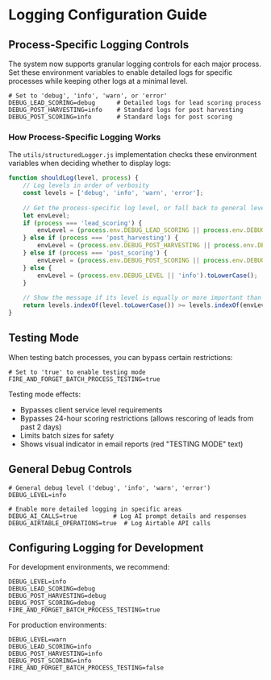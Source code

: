 # Logging Configuration Guide

## Process-Specific Logging Controls

The system now supports granular logging controls for each major process. Set these environment variables to enable detailed logs for specific processes while keeping other logs at a minimal level.

```
# Set to 'debug', 'info', 'warn', or 'error'
DEBUG_LEAD_SCORING=debug      # Detailed logs for lead scoring process
DEBUG_POST_HARVESTING=info    # Standard logs for post harvesting
DEBUG_POST_SCORING=info       # Standard logs for post scoring
```

### How Process-Specific Logging Works

The `utils/structuredLogger.js` implementation checks these environment variables when deciding whether to display logs:

```javascript
function shouldLog(level, process) {
    // Log levels in order of verbosity
    const levels = ['debug', 'info', 'warn', 'error'];
    
    // Get the process-specific log level, or fall back to general level
    let envLevel;
    if (process === 'lead_scoring') {
        envLevel = (process.env.DEBUG_LEAD_SCORING || process.env.DEBUG_LEVEL || 'info').toLowerCase();
    } else if (process === 'post_harvesting') {
        envLevel = (process.env.DEBUG_POST_HARVESTING || process.env.DEBUG_LEVEL || 'info').toLowerCase();
    } else if (process === 'post_scoring') {
        envLevel = (process.env.DEBUG_POST_SCORING || process.env.DEBUG_LEVEL || 'info').toLowerCase();
    } else {
        envLevel = (process.env.DEBUG_LEVEL || 'info').toLowerCase();
    }
    
    // Show the message if its level is equally or more important than the configured level
    return levels.indexOf(level.toLowerCase()) >= levels.indexOf(envLevel);
}
```

## Testing Mode

When testing batch processes, you can bypass certain restrictions:

```
# Set to 'true' to enable testing mode
FIRE_AND_FORGET_BATCH_PROCESS_TESTING=true
```

Testing mode effects:
- Bypasses client service level requirements
- Bypasses 24-hour scoring restrictions (allows rescoring of leads from past 2 days)
- Limits batch sizes for safety
- Shows visual indicator in email reports (red "TESTING MODE" text)

## General Debug Controls

```
# General debug level ('debug', 'info', 'warn', 'error')
DEBUG_LEVEL=info

# Enable more detailed logging in specific areas
DEBUG_AI_CALLS=true          # Log AI prompt details and responses
DEBUG_AIRTABLE_OPERATIONS=true  # Log Airtable API calls
```

## Configuring Logging for Development

For development environments, we recommend:
```
DEBUG_LEVEL=info
DEBUG_LEAD_SCORING=debug
DEBUG_POST_HARVESTING=debug
DEBUG_POST_SCORING=debug
FIRE_AND_FORGET_BATCH_PROCESS_TESTING=true
```

For production environments:
```
DEBUG_LEVEL=warn
DEBUG_LEAD_SCORING=info
DEBUG_POST_HARVESTING=info
DEBUG_POST_SCORING=info
FIRE_AND_FORGET_BATCH_PROCESS_TESTING=false
```